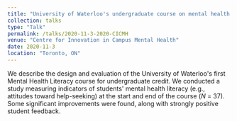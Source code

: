 ```yaml
---
title: "University of Waterloo's undergraduate course on mental health literacy"
collection: talks
type: "Talk"
permalink: /talks/2020-11-3-2020-CICMH
venue: "Centre for Innovation in Campus Mental Health"
date: 2020-11-3
location: "Toronto, ON"
---
```


We describe the design and evaluation of the University of Waterloo's first Mental Health Literacy course for undergraduate credit. We conducted a study measuring indicators of students' mental health literacy (e.g., attitudes toward help-seeking) at the start and end of the course (*N* = 37). Some significant improvements were found, along with strongly positive student feedback.
